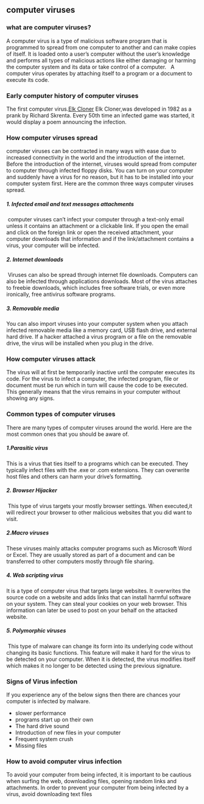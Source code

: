 ## computer viruses
### what are computer viruses?

A computer virus is a type of malicious software program that is programmed to spread from one computer to another and can make copies of itself. It is loaded onto a user’s computer without the user’s knowledge and performs all types of malicious actions like either damaging or harming the computer system and its data or take control of a computer. 
 A computer virus operates by attaching itself to a program or a document to execute its code.
### Early computer history of computer viruses
The first computer virus.[Elk Cloner](https://en.wikipedia.org/wiki/Elk_Cloner) Elk Cloner,was developed in 1982 as a prank by Richard Skrenta. Every 50th time an infected game was started, it would display a poem announcing the infection.
### How computer viruses spread 
computer viruses can be contracted in many ways with ease due to increased connectivity in the world and the introduction of the internet. Before the introduction of the internet, viruses would spread from computer to computer through infected floppy disks.
You can turn on your computer and suddenly have a virus for no reason, but it has to be installed into your computer system first. Here are the common three ways computer viruses spread.

#####  1. Infected email and text messages attachments
 computer viruses can’t infect your computer through a text-only email unless it contains an attachment or a clickable link. If you open the email and click on the foreign link or open the received attachment, your computer downloads that information and if the link/attachment contains a virus, your computer will be infected.

##### 2. Internet downloads
 Viruses can also be spread through internet file downloads. Computers can also be infected through applications downloads. Most of the virus attaches to freebie downloads, which includes free software trials, or even more ironically, free antivirus software programs.

##### 3. Removable media
You can also import viruses into your computer system when you attach infected removable media like a memory card, USB flash drive, and external hard drive. If a hacker attached a virus program or a file on the removable drive, the virus will be installed when you plug in the drive.
### How computer viruses attack
The virus will at first be temporarily inactive until the computer executes its code. For the virus to infect a computer, the infected program, file or document must be run which in turn will cause the code to be executed. This generally means that the virus remains in your computer without showing any signs. 

### Common types of computer viruses

There are many types of computer viruses around the world. Here are the most common ones that you should be aware of.
##### 1.Parasitic virus
This is a virus that ties itself to a programs which can be executed. They typically infect files with the .exe or .com extensions. They can overwrite host files and others can harm your drive’s formatting.

##### 2. Browser Hijacker 
 This type of virus targets your mostly browser settings. When executed,it will redirect your browser to other malicious websites that you did want to visit.

##### 2.Macro viruses
These viruses mainly attacks computer programs such as Microsoft Word or Excel. They are usually stored as part of a document and can be transferred to other computers mostly through file sharing.

##### 4. Web scripting virus

It is a type of computer virus that targets large websites. It overwrites the source code on a website and adds links that can install harmful software on your system. They can steal your cookies on your web browser. This information can later be used to post on your behalf on the attacked website. 
##### 5. Polymorphic viruses
 This type of malware can change its form into its underlying code without changing its basic functions. This feature will make it hard for the virus to be detected on your computer. When it is detected, the virus modifies itself which makes it no longer to be detected using the previous signature.

### Signs of Virus infection
If you experience any of the below signs then there are chances your computer is infected by malware.

* slower performance 
* programs start up on their own
* The hard drive sound
* Introduction of new files in your computer
* Frequent system crush
* Missing files

### How to avoid computer virus infection
To avoid your computer from being infected, it is important to be cautious when surfing the web, downloading files, opening random links and attachments. In order to prevent your computer from being infected by a virus, avoid downloading text files 
